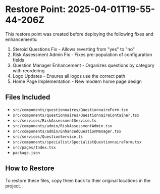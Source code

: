 # Restore Point: 2025-04-01T19-55-44-206Z

This restore point was created before deploying the following fixes and enhancements:

1. Steroid Questions Fix - Allows reverting from "yes" to "no"
2. Risk Assessment Admin Fix - Fixes pre-population of configuration fields
3. Question Manager Enhancement - Organizes questions by category with reordering
4. Logo Updates - Ensures all logos use the correct path
5. Home Page Implementation - New modern home page design

## Files Included

- `src/components/questionnaires/QuestionnaireForm.tsx`
- `src/components/questionnaires/QuestionnaireContainer.tsx`
- `src/services/RiskAssessmentService.ts`
- `src/components/admin/RiskAssessmentAdmin.tsx`
- `src/components/admin/EnhancedQuestionManager.tsx`
- `src/services/QuestionService.ts`
- `src/components/specialist/SpecialistQuestionnaireForm.tsx`
- `src/pages/Index.tsx`
- `package.json`

## How to Restore

To restore these files, copy them back to their original locations in the project.
